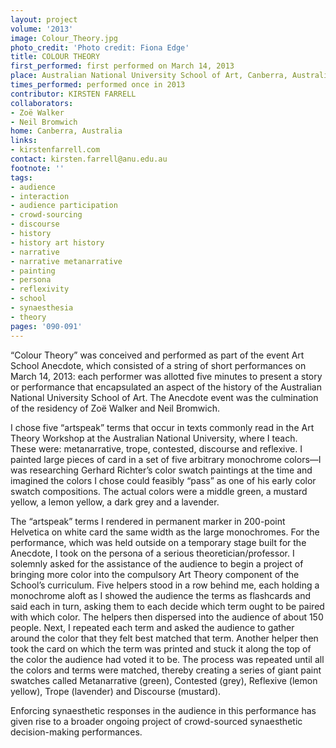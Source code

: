 ```yaml
---
layout: project
volume: '2013'
image: Colour_Theory.jpg
photo_credit: 'Photo credit: Fiona Edge'
title: COLOUR THEORY
first_performed: first performed on March 14, 2013
place: Australian National University School of Art, Canberra, Australia
times_performed: performed once in 2013
contributor: KIRSTEN FARRELL
collaborators:
- Zoë Walker
- Neil Bromwich
home: Canberra, Australia
links:
- kirstenfarrell.com
contact: kirsten.farrell@anu.edu.au
footnote: ''
tags:
- audience
- interaction
- audience participation
- crowd-sourcing
- discourse
- history
- history art history
- narrative
- narrative metanarrative
- painting
- persona
- reflexivity
- school
- synaesthesia
- theory
pages: '090-091'
---
```


“Colour Theory” was conceived and performed as part of the event Art School Anecdote, which consisted of a string of short performances on March 14, 2013: each performer was allotted five minutes to present a story or performance that encapsulated an aspect of the history of the Australian National University School of Art. The Anecdote event was the culmination of the residency of Zoë Walker and Neil Bromwich.

I chose five “artspeak” terms that occur in texts commonly read in the Art Theory Workshop at the Australian National University, where I teach. These were: metanarrative, trope, contested, discourse and reflexive. I painted large pieces of card in a set of five arbitrary monochrome colors—I was researching Gerhard Richter’s color swatch paintings at the time and imagined the colors I chose could feasibly “pass” as one of his early color swatch compositions. The actual colors were a middle green, a mustard yellow, a lemon yellow, a dark grey and a lavender.

The “artspeak” terms I rendered in permanent marker in 200-point Helvetica on white card the same width as the large monochromes. For the performance, which was held outside on a temporary stage built for the Anecdote, I took on the persona of a serious theoretician/professor. I solemnly asked for the assistance of the audience to begin a project of bringing more color into the compulsory Art Theory component of the School’s curriculum. Five helpers stood in a row behind me, each holding a monochrome aloft as I showed the audience the terms as flashcards and said each in turn, asking them to each decide which term ought to be paired with which color. The helpers then dispersed into the audience of about 150 people. Next, I repeated each term and asked the audience to gather around the color that they felt best matched that term. Another helper then took the card on which the term was printed and stuck it along the top of the color the audience had voted it to be. The process was repeated until all the colors and terms were matched, thereby creating a series of giant paint swatches called Metanarrative (green), Contested (grey), Reflexive (lemon yellow), Trope (lavender) and Discourse (mustard).

Enforcing synaesthetic responses in the audience in this performance has given rise to a broader ongoing project of crowd-sourced synaesthetic decision-making performances.
